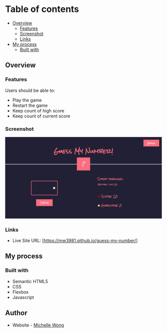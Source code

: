 # Table of contents

- [Overview](#overview)
  - [Features](#features)
  - [Screenshot](#screenshot)
  - [Links](#links)
- [My process](#my-process)
  - [Built with](#built-with)

## Overview

### Features

Users should be able to:

- Play the game
- Restart the game
- Keep count of high score
- Keep count of current score

### Screenshot

![](guess-my-number.png)

### Links

- Live Site URL: [https://mw3981.github.io/guess-my-number/]

## My process

### Built with

- Semantic HTML5
- CSS
- Flexbox
- Javascript

## Author

- Website - [Michelle Wong](https://michellewong.me/)
